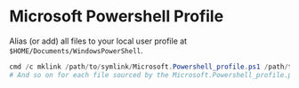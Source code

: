 # Microsoft Powershell Profile

Alias (or add) all files to your local user profile at `$HOME/Documents/WindowsPowerShell`.

```powershell
cmd /c mklink /path/to/symlink/Microsoft.Powershell_profile.ps1 /path/to/Microsoft.Powershell_profile.ps1
# And so on for each file sourced by the Microsoft.Powershell_profile.ps1
```

